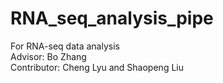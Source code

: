 # RNA_seq_analysis_pipe  

For RNA-seq data analysis  
Advisor: Bo Zhang  
Contributor: Cheng Lyu and Shaopeng Liu
